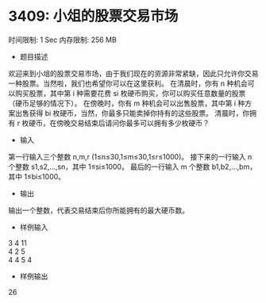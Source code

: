 # 3409: 小俎的股票交易市场
时间限制: 1 Sec  内存限制: 256 MB

* 题目描述  

欢迎来到小俎的股票交易市场，由于我们现在的资源非常紧缺，因此只允许你交易一种股票。当然啦，我们也希望你可以在这里获利。
在清晨时，你有 n 种机会可以购买股票，其中第 i 种需要花费 si 枚硬币购买，你可以购买任意数量的股票（硬币足够的情况下）。
在傍晚时，你有 m 种机会可以出售股票，其中第 i 种方案出售获得 bi 枚硬币，当然，你最多只能卖掉你持有的这些股票。
清晨时，你拥有 r 枚硬币，在傍晚交易结束后请问你最多可以拥有多少枚硬币？
* 输入 

第一行输入三个整数 n,m,r (1≤n≤30,1≤m≤30,1≤r≤1000)。
接下来的一行输入 n 个整数 s1,s2,…,sn，其中 1≤si≤1000。
最后的一行输入 m 个整数 b1,b2,…,bm，其中 1≤bi≤1000。
* 输出

输出一个整数，代表交易结束后你所能拥有的最大硬币数。
* 样例输入

3 4 11    
4 2 5  
4 4 5 4  

* 样例输出

26
